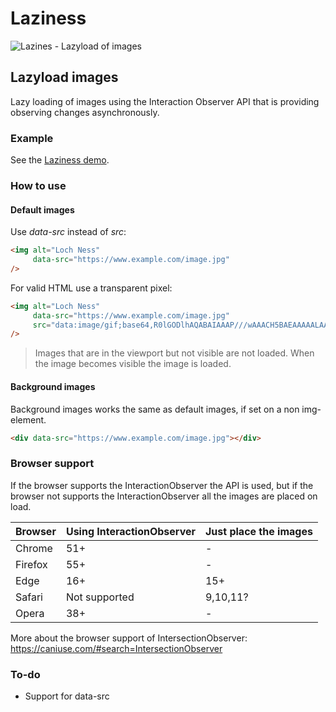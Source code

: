 # Laziness
![Lazines - Lazyload of images](https://www.edwinbos.nl/laziness/assets/img/laziness.png)

## Lazyload images
Lazy loading of images using the Interaction Observer API that is providing observing changes asynchronously.

### Example
See the [Laziness demo](https://www.edwinbos.nl/laziness/).

### How to use
#### Default images
Use *data-src* instead of *src*:
```html
<img alt="Loch Ness" 
     data-src="https://www.example.com/image.jpg"
/>
```

For valid HTML use a transparent pixel:
```html
<img alt="Loch Ness" 
     data-src="https://www.example.com/image.jpg"
     src="data:image/gif;base64,R0lGODlhAQABAIAAAP///wAAACH5BAEAAAAALAAAAAABAAEAAAICRAEAOw=="
/>
```

> Images that are in the viewport but not visible are not loaded. When the image becomes visible the image is loaded.

#### Background images
Background images works the same as default images, if set on a non img-element.
```html
<div data-src="https://www.example.com/image.jpg"></div>
```

### Browser support
If the browser supports the InteractionObserver the API is used, but if the browser not supports the InteractionObserver all the images are placed on load.

|Browser|Using InteractionObserver|Just place the images|
|---|---|---|
|Chrome|51+|-|
|Firefox|55+|-|
|Edge|16+|15+|
|Safari|Not supported|9,10,11?|
|Opera|38+|-|

More about the browser support of IntersectionObserver: https://caniuse.com/#search=IntersectionObserver

### To-do
* Support for data-src